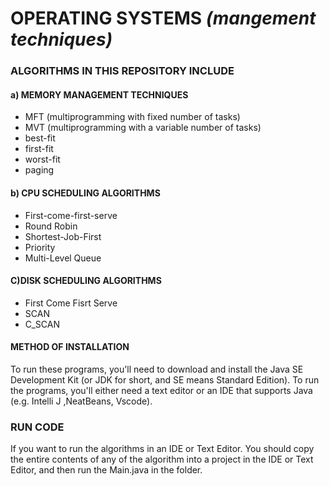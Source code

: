 
# OPERATING SYSTEMS *(mangement techniques)*

### ALGORITHMS IN THIS REPOSITORY INCLUDE

####  a) MEMORY MANAGEMENT TECHNIQUES
- MFT (multiprogramming with fixed number of tasks)
- MVT (multiprogramming with a variable number of tasks)
- best-fit
- first-fit
- worst-fit
- paging


#### b) CPU SCHEDULING ALGORITHMS
- First-come-first-serve
- Round Robin
- Shortest-Job-First
- Priority
- Multi-Level Queue


#### C)DISK SCHEDULING ALGORITHMS

- First Come Fisrt Serve
- SCAN
- C_SCAN


#### METHOD OF INSTALLATION
To run these programs, you'll need to download and install the Java SE Development Kit (or JDK for short, and SE means Standard Edition). To run the programs, you'll either need a text editor or an IDE that supports Java (e.g. Intelli J ,NeatBeans, Vscode).


### RUN CODE
If you want to run the algorithms in an IDE or Text Editor. You should copy the entire contents of any of the algorithm into a project in the IDE or Text Editor, and then run the Main.java in the folder.


